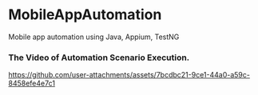 # MobileAppAutomation
Mobile app automation using Java, Appium, TestNG

### The Video of Automation Scenario Execution.
https://github.com/user-attachments/assets/7bcdbc21-9ce1-44a0-a59c-8458efe4e7c1


